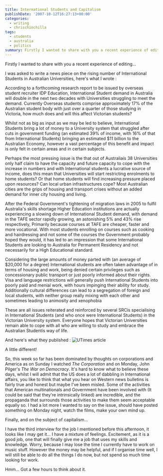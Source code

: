 ```yaml
---
title: International Students and Capitalism
publishDate: '2007-10-12T16:27:13+00:00'
categories:
  - writing
  - chrischinchilla
tags:
  - students
  - australia
  - politics
summary: Firstly I wanted to share with you a recent experience of editing...
---
```


Firstly I wanted to share with you a recent experience of editing...

I was asked to write a news piece on the rising number of International Students in Australian Universities, here's what I wrote :

According to a forthcoming research report to be issued by overseas student recruiter IDP Education, International Student demand in Australia will double in the next two decades with Universities struggling to meet the demand. Currently Overseas students comprise approximately 17% of the Australian student body with just over a quarter of those studying in Victoria, how much does and will this affect Victorian students?

Whilst not as big as input as we may be led to believe, International Students bring a lot of money to a University system that struggled after cuts in government funding (an estimated 39% of income, with 16% of that from International Students) bringing an estimated $11 billion to the Australian Economy, however a vast percentage of this benefit and impact is only felt in certain areas and in certain subjects.

Perhaps the most pressing issue is the that out of Australiaís 38 Universities only half claim to have the capacity and future capacity to cope with the increase in numbers and with International students a lucrative source of income, does this mean that Universities will start restricting enrolments to home students? Or that home students will find increasing pressure placed upon resources? Can local urban infrastructures cope? Most Australian cities are the grips of housing and transport crises without an added demand for inner city housing and living.

After the Federal Government's tightening of migration laws in 2005 to fulfil Australia's skills shortage Higher Education institutions are actually experiencing a slowing down of International Student demand, with demand in the TAFE sector rapidly growing, an astonishing 5% and 43% rise respectively, Primarily because courses at TAFE are cheaper, faster and more vocational. With most students enrolling on courses such as cooking and hairdressing and not some of the courses the Government probably hoped they would, it has led to an impression that some International Students are looking to Australia for Permanent Residency and not necessarily for a High Educational standard.

Considering the large amounts of money parted with (an average of $20,000 for a degree) International students are often taken advantage of in terms of housing and work, being denied certain privileges such as concessionary public transport or just poorly informed about their rights. Visa and language restrictions will generally push International Students into poorly paid and menial work, with hours impinging their ability for study. Additionally cultural differences can lead to a segregation of foreign and local students, with neither group really mixing with each other and sometimes leading to animosity and xenophobia

These are all issues reiterated and reinforced by several SRCís specialising in International Students (and who once were International Students) in the Victorian University system. Everyone hopes that Victorian Universities remain able to cope with all who are willing to study and embrace the Australian Studentís way of life.

And here's what they published : ![UTimes article](https://www.chinchilla-music.co.uk/images/other/Utimes.jpg)

A little different!

So, this week so far has been dominated by thoughts on corporations and America as on Sunday I watched _The Corporation_ and on Monday, John Pilger's _The War on Democracy_. It's hard to know what to believe these days, whilst I will admit that the US does a lot of dabbling in International affairs, you like to think that what you hear on Western news bulletins is fairly true and honest but maybe I've been misled. Some of the activities that American multinationals and Government have been involved with (It could be said that they're intrinsically linked) are incredible, and the propaganda that surrounds those activities to make them seem acceptable equally so. I had a lot more I wanted to say on the issue, should have posted something on Monday night, watch the films, make your own mind up.

Finally, and on the subject of capitalism...

I have the third interview for the job I mentioned before this afternoon, it looks like I may get it... I have a mixture of feelings. Excitement, as it is a good job, one that will finally give me a job that uses my skills and knowledge. Worry, because I may lose the time I currently have to work on music stuff. However the money may be helpful, and if I organise time well, I will still be able to do all the things I do now, but not spend so much time looking for work.

Hmm... Got a few hours to think about it.
